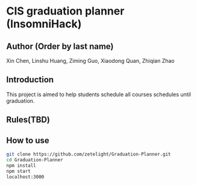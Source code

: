 # CIS graduation planner (InsomniHack)

## Author (Order by last name)

Xin Chen, Linshu Huang,  Ziming Guo, Xiaodong Quan, Zhiqian Zhao

## Introduction

This project is aimed to help students schedule all courses schedules until graduation.

## Rules(TBD)

## How to use

``` bash
git clone https://github.com/zetelight/Graduation-Planner.git
cd Graduation-Planner
npm install
npm start
localhost:3000
```
